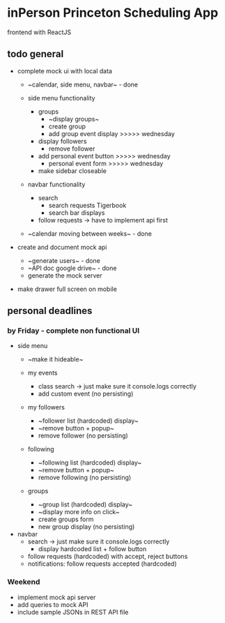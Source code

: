 # inPerson Princeton Scheduling App
frontend with ReactJS

## todo general
* complete mock ui with local data
    * ~calendar, side menu, navbar~ - done
    * side menu functionality
        * groups
            * ~display groups~                    
            * create group                  
            * add group event display >>>>> wednesday      
        * display followers                 
            * remove follower               
        * add personal event button   >>>>> wednesday 
            * personal event form     >>>>> wednesday
        * make sidebar closeable

    * navbar functionality
        * search                            
            * search requests Tigerbook     
            * search bar displays          
        * follow requests -> have to implement api first

    * ~calendar moving between weeks~ - done

* create and document mock api 
    * ~generate users~ - done
    * ~API doc google drive~ - done
    * generate the mock server

* make drawer full screen on mobile

## personal deadlines
### by Friday - complete non functional UI
* side menu
    * ~make it hideable~
    * my events
        * class search -> just make sure it console.logs correctly
        * add custom event (no persisting)

    * my followers
        * ~follower list (hardcoded) display~
        * ~remove button + popup~
        * remove follower (no persisting)
    
    * following
        * ~following list (hardcoded) display~
        * ~remove button + popup~
        * remove following (no persisting)
    
    * groups
        * ~group list (hardcoded) display~
        * ~display more info on click~
        * create groups form
        * new group display (no persisting)
* navbar
    * search -> just make sure it console.logs correctly
        * display hardcoded list + follow button
    * follow requests (hardcoded) with accept, reject buttons
    * notifications: follow requests accepted (hardcoded)


### Weekend
* implement mock api server
* add queries to mock API
* include sample JSONs in REST API file




